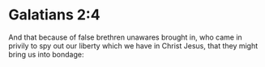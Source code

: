 # Galatians 2:4

And that because of false brethren unawares brought in, who came in privily to spy out our liberty which we have in Christ Jesus, that they might bring us into bondage: